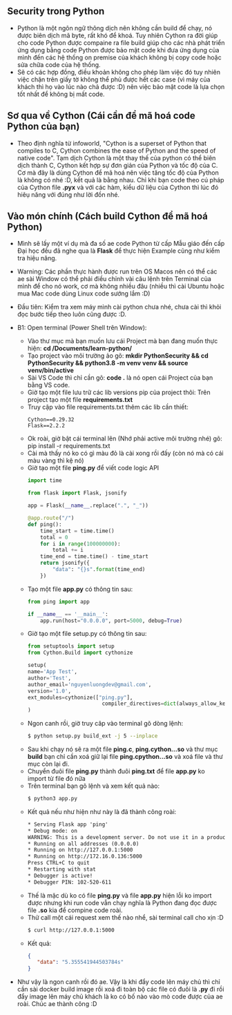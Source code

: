 ## Security trong Python
- Python là một ngôn ngữ thông dịch nên không cần build để chạy, nó được biên dịch mã byte, rất khó để khoá. Tuy nhiên Cython ra đời giúp cho code Python được compaine ra file build giúp cho các nhà phát triển ứng dụng bằng code Python được bảo mật code khi đưa ứng dụng của mình đến các hệ thống on premise của khách không bị copy code hoặc sửa chữa code của hệ thống.
- Sẽ có các hợp đồng, điều khoản không cho phép làm việc đó tuy nhiên việc chặn trên giấy tờ không thể phủ được hết các case (vì máy của khách thì họ vào lúc nào chả được :D) nên việc bảo mật code là lựa chọn tốt nhất để không bị mất code.

## Sơ qua về Cython (Cái cần để mã hoá code Python của bạn)
- Theo định nghĩa từ infoworld,  "Cython is a superset of Python that compiles to C, Cython combines the ease of Python and the speed of native code". Tạm dịch Cython là một thay thế của python có thể biên dịch thành C, Cython kết hợp sự đơn giản của Python và tốc độ của C. Cơ mà đây là dùng Cython để mã hoá nên việc tăng tốc độ của Python là không có nhé :D, kết quả là bằng nhau. Chỉ khi bạn code theo cú pháp của Cython file **.pyx** và với các hàm, kiểu dữ liệu của Cython thì lúc đó hiêụ năng với đúng như lời đồn nhé.

## Vào món chính (Cách build Cython để mã hoá Python)
- Mình sẽ lấy một ví dụ mà đa số ae code Python từ cấp Mẫu giáo đến cấp Đại học đều đã nghe qua là **Flask** để thực hiện Example cũng như kiểm tra hiệu năng.
- Warning: Các phần thực hành được run trên OS Macos nên có thể các ae sài Window có thể phải điều chỉnh vài câu lệnh trên Terminal của mình để cho nó work, cơ mà không nhiều đâu (nhiều thì cài Ubuntu hoặc mua Mac code dùng Linux code sướng lắm :D)

- Đầu tiên: Kiểm tra xem máy mình cài python chưa nhé, chưa cài thì khỏi đọc bước tiếp theo luôn cũng được :D.

- B1: Open terminal (Power Shell trên Window):
    + Vào thư mục mà bạn muốn lưu cái Project mà bạn đang muốn thực hiện: **cd /Documents/learn-python/**
    + Tạo project vào môi trường ảo gõ: **mkdir PythonSecurity && cd PythonSecurity && python3.8 -m venv venv && source venv/bin/active**
    + Sài VS Code thì chỉ cần gõ: **code .** là nó open cái Project của bạn bằng VS code.
    + Giờ tạo một file lưu trữ các lib versions pip của project thôi: Trên project tạo một file **requirements.txt**
    + Truy cập vào file requirements.txt thêm các lib cần thiết:
        ```text
        Cython==0.29.32
        Flask==2.2.2
        ```
    + Ok roài, giờ bật cái terminal lên (Nhớ phải active môi trường nhé) gõ: pip install -r requirements.txt
    + Cài mà thấy nó ko có gì màu đỏ là cài xong rồi đấy (còn nó mà có cái màu vàng thì kệ nó)
    + Giờ tạo một file **ping.py** để viết code logic API
        ```python
        import time

        from flask import Flask, jsonify

        app = Flask(__name__.replace(".", "_"))

        @app.route("/")
        def ping():
            time_start = time.time()
            total = 0
            for i in range(100000000):
                total += i
            time_end = time.time() - time_start
            return jsonify({
                "data": "{}s".format(time_end)
            })
        ```
    + Tạo một file **app.py** có thông tin sau:
        ```python
        from ping import app

        if __name__ == '__main__':
            app.run(host="0.0.0.0", port=5000, debug=True)
        ```
    + Giờ tạo một file setup.py có thông tin sau:
        ```python
        from setuptools import setup
        from Cython.Build import cythonize

        setup(
        name='App Test',
        author='Test',
        author_email='nguyenluongdev@gmail.com',
        version='1.0',
        ext_modules=cythonize(["ping.py"],
                                compiler_directives=dict(always_allow_keywords=True, language_level=3))
        )
        ```
    + Ngon canh rồi, giờ truy câp vào terminal gõ dòng lệnh:
        ```bash
        $ python setup.py build_ext -j 5 --inplace 
        ```
    + Sau khi chạy nó sẽ ra một file **ping.c**, **ping.cython...so** và thư mục **build** bạn chỉ cần xoá giữ lại file **ping.cpython...so** và xoá file và thư mục còn lại đi.
    + Chuyển đuôi file **ping.py** thành đuôi **ping.txt** để file **app.py** ko import từ file đó nữa
    + Trên terminal bạn gõ lệnh và xem kết quả nào:
        ```bash
        $ python3 app.py
        ```
    + Kết quả nếu như hiện như này là đã thành công roài:
        ```txt
        * Serving Flask app 'ping'
        * Debug mode: on
        WARNING: This is a development server. Do not use it in a production deployment. Use a production WSGI server instead.
        * Running on all addresses (0.0.0.0)
        * Running on http://127.0.0.1:5000
        * Running on http://172.16.0.136:5000
        Press CTRL+C to quit
        * Restarting with stat
        * Debugger is active!
        * Debugger PIN: 102-520-611
        ```
    + Thế là mặc dù ko có file **ping.py** và file **app.py** hiện lỗi ko import được nhưng khi run code vẫn chạy nghĩa là Python đang đọc được file **.so** kia để compine code roài.
    + Thử call một cái request xem thế nào nhể, sài terminal call cho xịn :D
        ```bash
        $ curl http://127.0.0.1:5000
        ```
    + Kết quả:
        ```json
        {
           "data": "5.355541944503784s"
        }
        ```
- Như vậy là ngon canh rồi đó ae. Vậy là khi đẩy code lên máy chủ thì chỉ cần sài docker build image rồi xoá đi toàn bộ các file có đuôi là **.py** đi rồi đẩy image lên máy chủ khách là ko có bố nào vào mò code được của ae roài. Chúc ae thành công :D
